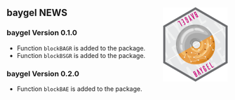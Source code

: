 
## **baygel** NEWS <a href='https://CRAN.R-project.org/package=baygel'><img src='man/figures/logo.png' align="right" height="170" /></a>

### **baygel** Version 0.1.0

-   Function `blockBAGR` is added to the package.
-   Function `blockBSGR` is added to the package.

### **baygel** Version 0.2.0

-   Function `blockBAE` is added to the package.

